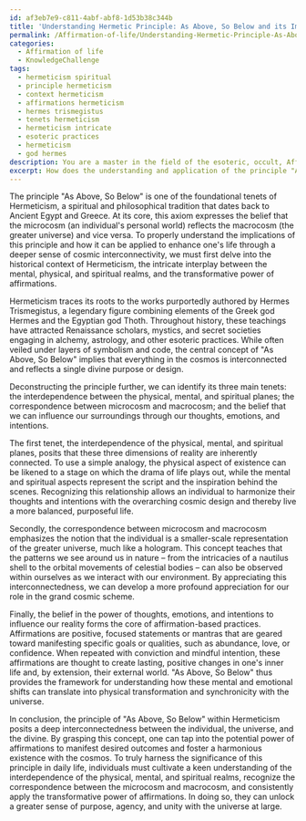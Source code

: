 ```yaml
---
id: af3eb7e9-c811-4abf-abf8-1d53b38c344b
title: 'Understanding Hermetic Principle: As Above, So Below and its Impact on Life'
permalink: /Affirmation-of-life/Understanding-Hermetic-Principle-As-Above-So-Below-and-its-Impact-on-Life/
categories:
  - Affirmation of life
  - KnowledgeChallenge
tags:
  - hermeticism spiritual
  - principle hermeticism
  - context hermeticism
  - affirmations hermeticism
  - hermes trismegistus
  - tenets hermeticism
  - hermeticism intricate
  - esoteric practices
  - hermeticism
  - god hermes
description: You are a master in the field of the esoteric, occult, Affirmation of life and Education. You are a writer of tests, challenges, textbooks and deep knowledge on Affirmation of life for initiates and students to gain deep insights and understanding from. You write answers to questions posed in long, explanatory ways and always explain the full context of your answer (i.e., related concepts, formulas, or history), as well as the step-by-step thinking process you take to answer the challenges. Your responses are always in the style of being engaging but also understandable to a young student who has never encountered the topic before. Summarize the key themes, ideas, and conclusions at the end.
excerpt: How does the understanding and application of the principle "As Above, So Below" within Hermeticism contribute to a deeper realization of one's cosmic interconnectivity, ultimately empowering the individual to harness the significance of affirmations in shaping their reality and fostering a harmonious existence with the universe?
---
```

The principle "As Above, So Below" is one of the foundational tenets of Hermeticism, a spiritual and philosophical tradition that dates back to Ancient Egypt and Greece. At its core, this axiom expresses the belief that the microcosm (an individual's personal world) reflects the macrocosm (the greater universe) and vice versa. To properly understand the implications of this principle and how it can be applied to enhance one's life through a deeper sense of cosmic interconnectivity, we must first delve into the historical context of Hermeticism, the intricate interplay between the mental, physical, and spiritual realms, and the transformative power of affirmations.

Hermeticism traces its roots to the works purportedly authored by Hermes Trismegistus, a legendary figure combining elements of the Greek god Hermes and the Egyptian god Thoth. Throughout history, these teachings have attracted Renaissance scholars, mystics, and secret societies engaging in alchemy, astrology, and other esoteric practices. While often veiled under layers of symbolism and code, the central concept of "As Above, So Below" implies that everything in the cosmos is interconnected and reflects a single divine purpose or design.

Deconstructing the principle further, we can identify its three main tenets: the interdependence between the physical, mental, and spiritual planes; the correspondence between microcosm and macrocosm; and the belief that we can influence our surroundings through our thoughts, emotions, and intentions.

The first tenet, the interdependence of the physical, mental, and spiritual planes, posits that these three dimensions of reality are inherently connected. To use a simple analogy, the physical aspect of existence can be likened to a stage on which the drama of life plays out, while the mental and spiritual aspects represent the script and the inspiration behind the scenes. Recognizing this relationship allows an individual to harmonize their thoughts and intentions with the overarching cosmic design and thereby live a more balanced, purposeful life.

Secondly, the correspondence between microcosm and macrocosm emphasizes the notion that the individual is a smaller-scale representation of the greater universe, much like a hologram. This concept teaches that the patterns we see around us in nature – from the intricacies of a nautilus shell to the orbital movements of celestial bodies – can also be observed within ourselves as we interact with our environment. By appreciating this interconnectedness, we can develop a more profound appreciation for our role in the grand cosmic scheme.

Finally, the belief in the power of thoughts, emotions, and intentions to influence our reality forms the core of affirmation-based practices. Affirmations are positive, focused statements or mantras that are geared toward manifesting specific goals or qualities, such as abundance, love, or confidence. When repeated with conviction and mindful intention, these affirmations are thought to create lasting, positive changes in one's inner life and, by extension, their external world. "As Above, So Below" thus provides the framework for understanding how these mental and emotional shifts can translate into physical transformation and synchronicity with the universe.

In conclusion, the principle of "As Above, So Below" within Hermeticism posits a deep interconnectedness between the individual, the universe, and the divine. By grasping this concept, one can tap into the potential power of affirmations to manifest desired outcomes and foster a harmonious existence with the cosmos. To truly harness the significance of this principle in daily life, individuals must cultivate a keen understanding of the interdependence of the physical, mental, and spiritual realms, recognize the correspondence between the microcosm and macrocosm, and consistently apply the transformative power of affirmations. In doing so, they can unlock a greater sense of purpose, agency, and unity with the universe at large.
